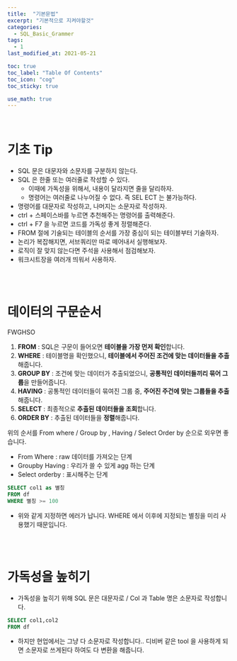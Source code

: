 ```yaml
---
title:  "기본문법"
excerpt: "기본적으로 지켜야할것"
categories:
  - SQL_Basic_Grammer
tags:
  - 1
last_modified_at: 2021-05-21

toc: true
toc_label: "Table Of Contents"
toc_icon: "cog"
toc_sticky: true

use_math: true
---
```


<br>

# 기초 Tip

- SQL 문은 대문자와 소문자를 구분하지 않는다. 
- SQL 은 한줄 또는 여러줄로 작성할 수 있다.
  - 이때에 가독성을 위해서, 내용이 달라지면 줄을 달리하자.
  - 명령어는 여러줄로 나누어질 수 없다. 즉 SEL ECT 는 불가능하다. 
- 명령어를 대문자로 작성하고, 나머지는 소문자로 작성하자.
- ctrl + 스페이스바를 누르면 추천해주는 명령어를 출력해준다. 
- ctrl + F7 을 누르면 코드를 가독성 좋게 정렬해준다.
- FROM 절에 기술되는 테이블의 순서를 가장 중심이 되는 테이블부터 기술하자.
- 논리가 복잡해지면, 서브쿼리만 따로 떼어내서 실행해보자. 
- 로직이 잘 맞지 않는다면 주석을 사용해서 점검해보자.
- 워크시트장을 여러개 띄워서 사용하자.

<BR>

<br>

# 데이터의 구문순서

FWGHSO

1. **FROM** : SQL은 구문이 들어오면 **테이블을 가장 먼저 확인**합니다. 
2. **WHERE** : 테이블명을 확인했으니, **테이블에서 주어진 조건에 맞는 데이터들을 추출**해줍니다.
3. **GROUP BY** : 조건에 맞는 데이터가 추출되었으니, **공통적인 데이터들끼리 묶어 그룹**을 만들어줍니다.
4. **HAVING** : 공통적인 데이터들이 묶여진 그룹 중, **주어진 주건에 맞는 그룹들을 추출**해줍니다.
5. **SELECT** : 최종적으로 **추출된 데이터들을 조회**합니다.
6. **ORDER BY** : 추출된 데이터들을 **정렬**해줍니다.

위의 순서를 From where / Group by , Having / Select Order by 순으로 외우면 좋습니다. 

- From Where : raw 데이터를 가져오는 단계
- Groupby Having : 우리가 쓸 수 있게 agg 하는 단계
- Select orderby : 표시해주는 단계 

```sql
SELECT col1 as 별칭
FROM df
WHERE 별칭 >= 100
```

- 위와 같게 지정하면 에러가 납니다.  WHERE 에서 이후에 지정되는 별칭을 미리 사용했기 때문입니다.

<br>

<br>

# 가독성을 높히기

- 가독성을 높히기 위해 SQL 문은 대문자로 / Col 과 Table 명은 소문자로 작성합니다.

```sql
SELECT col1,col2
FROM df
```

- 하지만 현업에서는 그냥 다 소문자로 작성합니다.. 디비버 같은 tool 을 사용하게 되면 소문자로 쓰게된다 하여도 다 변환을 해줍니다. 

<BR>

<BR>
